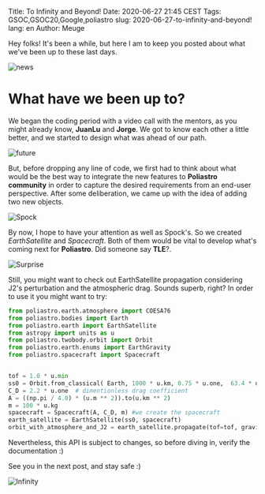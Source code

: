 Title: To Infinity and Beyond!
Date: 2020-06-27 21:45 CEST
Tags: GSOC,GSOC20,Google,poliastro
slug: 2020-06-27-to-infinity-and-beyond!
lang: en
Author: Meuge

Hey folks! It's been a while, but here I am to keep you posted about what we've been up to these last days. 

![news](https://media.giphy.com/media/3o84sJXOIrnjvlwnF6/giphy.gif)

# What have we been up to?

We began the coding period with a video call with the mentors, as you might already know, **JuanLu** and **Jorge**. We got to know each other a little better, and we started to design what was ahead of our path.

![future](https://media.giphy.com/media/KZocN3LfuqktW/giphy.gif)

But, before dropping any line of code, we first had to think about what would be the best way to integrate the new features to **Poliastro community** in order to capture the desired requirements from an end-user perspective. After some deliberation, we came up with the idea of adding two new objects. 

![Spock](https://media.giphy.com/media/sBl8Fowq0ErFC/giphy.gif)

By now, I hope to have your attention as well as Spock's. So we created *EarthSatellite* and *Spacecraft*. Both of them would be vital to develop what's coming next for **Poliastro**. Did someone say **TLE**?. 

![Surprise](https://media.giphy.com/media/LPNNFDYNTgP3q1jcAK/giphy.gif)

 Still, you might want to check out EarthSatellite propagation considering J2's perturbation and the atmospheric drag. Sounds superb, right? In order to use it you might want to try:

```python
from poliastro.earth.atmosphere import COESA76
from poliastro.bodies import Earth
from poliastro.earth import EarthSatellite
from astropy import units as u
from poliastro.twobody.orbit import Orbit
from poliastro.earth.enums import EarthGravity
from poliastro.spacecraft import Spacecraft


tof = 1.0 * u.min 
ss0 = Orbit.from_classical( Earth, 1000 * u.km, 0.75 * u.one,  63.4 * u.deg, 0 *u.deg, 270 * u.deg, 80 * u.deg)
C_D = 2.2 * u.one  # dimentionless drag coefficient
A = ((np.pi / 4.0) * (u.m ** 2)).to(u.km ** 2)
m = 100 * u.kg 
spacecraft = Spacecraft(A, C_D, m) #we create the spacecraft
earth_satellite = EarthSatellite(ss0, spacecraft)
orbit_with_atmosphere_and_J2 = earth_satellite.propagate(tof=tof, gravity=EarthGravity.J2, atmosphere=COESA76())
```

Nevertheless, this API is subject to changes, so before diving in, verify the documentation :)

See you in the next post, and stay safe :)

![Infinity](https://media.giphy.com/media/wPXW2MLFCTNF6/giphy.gif)
